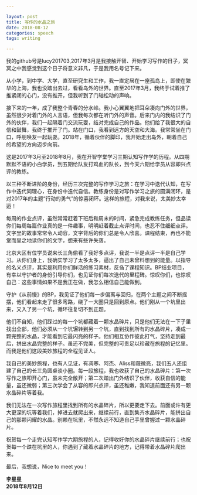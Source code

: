 ```yaml
---

layout: post  
title: 写作的水晶之旅  
date: 2018-08-12  
categories: speech  
tags: writing  

---
```


我的github号是lucy201703,2017年3月是我接触开智、开始学习写作的日子，冥冥之中我感觉到这个日子将意义非凡，于是我用名号记下来。

从小学，到中学、大学，直至研究生和工作，我一直定居在一座孤岛上，即使在繁华的上海，我也没踏出去过，看看岛外的世界。直至2017年3月，我终于试着推了推紧闭的心门，没有推开，但我听到了门轴松动的声响。

接下来的一年，成了我整个青春的分水岭。我小心翼翼地把耳朵凑向门外的世界，虽然很少对着门外的人言语，但我每次都在听门外的声音。后来门内的我结识了门外的伙伴，我们一起隔着门交流玩耍，结对完成自己的作品。他们给了我很大的自信和鼓舞，我终于推开了门。站在门口，我看到远方的天空和大海。我常常坐在门口，呼朋唤友一起玩耍。2018年，循着伙伴的脚印，我开始走出岛外，朝着自己的希望的方向迈步向前。

这是2017年3月至2018年8月，我在开智学堂学习三期认知写作学的历程。从四期默默不语的小白学员，到五期给队友打鸡血的队长，到今天六期给学员从容即兴点评的教练。

以三种不断进阶的身份，经历三次完整的写作学习之旅：在学习中迭代认知，在写作中迭代同理心，在身份中迭代自信。教练身份是对写作学习之旅的圆满闭环，是对2017年的主题“行动的勇气”的惊喜闭环。这样的旅程，对我来说，太美妙太幸运！

每周的作业点评，虽然常常赶着下班后和周末的时间，紧急完成教练任务，但品读你们每周每篇作业真的是一件趣事，明明赶着截止点评时间，也忍不住细细点评。文字里的故事常常令人动容，文字背后的你们总是令人欣喜。课程结束，再也不能堂而皇之地读你们的文字，想来有些许失落。

北京大区有位学员说来长三角偷看了我好多点评，我说一半是点评一半是自己学习。从你们身上，我确实学习了太多太多，逼出了自己未曾料想到的能量。以指导的名义点评，其实是利用你们鲜活的练习素材，反刍了课程知识。BP结业项目，有幸以守护者的身份引导你们，也见证你们每次迭代的里程碑。惊叹你们，也惊叹自己：这些事情如果不是我正在做，我怎么相信自己能做到。

守护《从前慢》的BP，我见证了他们每一步偏离与回归，在两个主题之间不断摇摆，他们看起来走了很多弯路，绕了一大圈只是回到原点。他们刚从一个坑里出来，又入了另一个坑，循环往复切不到正题。

他们不自知，他们踩过的每一个坑都藏着一颗水晶碎片，只是他们无法在一下子里找出全部，他们必须从一个坑辗转到另一个坑，直到找到所有的水晶碎片，凑成一颗完整的水晶，才能看到它最闪亮的样子。他们相互协作彼此打气，坚持走到最后，拼出水晶完整的样子。虽还不完美，但完整的可贵足以珍藏在旅程的记忆里。而我是他们这段美妙旅程的全程见证人。

我自己的美妙旅程，也有人见证，有凋寒、阿杰、Aliss和薇微亮，我们五人还组建了自己的长三角圆桌谈小圈。每一段旅程，我也收获了自己的水晶碎片：第一次写作之旅叩开心门，虽未完全敞开；第二次踏出门外结识了伙伴，收获自信的能量，虽还微弱；第三次学会了从容的即兴点评，虽还稚嫩，我知道前面还有另一颗水晶碎片等着我。

我们无法在一次写作旅程里找到所有的水晶碎片，所以更要走下去。前面或许有更大更深的坑等着我们，掉进去就爬出来，继续前行，直到集齐水晶碎片，能拼出自己的那颗闪耀的水晶。别赖在坑里，不然永远不知道自己手里曾握过一颗水晶碎片。

祝贺每一个走完认知写作学六期旅程的人，记得收好你的水晶碎片继续前行；也祝贺每一个跌在坑里的人，你遇到了藏着水晶碎片的地方，记得带着水晶碎片爬出来。

最后，我想说，Nice to meet you！


**李星星   
2018年8月12日**